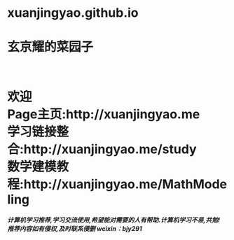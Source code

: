 # xuanjingyao.github.io
<h1>玄京耀的菜园子<h1/>
<br />欢迎
<br />Page主页:http://xuanjingyao.me
<br />学习链接整合:http://xuanjingyao.me/study
<br />数学建模教程:http://xuanjingyao.me/MathModeling
<h5>计算机学习推荐,学习交流使用,希望能对需要的人有帮助.计算机学习不易,共勉! <br/><em>推荐内容如有侵权,及时联系侵删 weixin：bjy291</em></h5>
